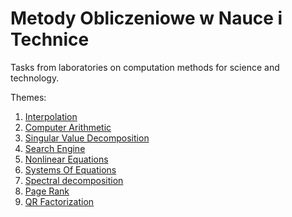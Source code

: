 # Metody Obliczeniowe w Nauce i Technice

Tasks from laboratories on computation methods for science and technology.

Themes:
1. [Interpolation](../master/lab1/report1.ipynb "Lab1")
2. [Computer Arithmetic](../master/lab2/report2.ipynb "Lab2")
3. [Singular Value Decomposition](../master/lab3/report3.ipynb "Lab 3")
4. [Search Engine](../master/lab4/report4.ipynb "Lab 4")
5. [Nonlinear Equations](../master/lab5/report5.ipynb "Lab 5")
6. [Systems Of Equations](../master/lab6/report6.ipynb "Lab 6")
7. [Spectral decomposition](../master/lab7/report7.ipynb "Lab 7")
8. [Page Rank](../master/lab8/report8.ipynb "Lab 8")
9. [QR Factorization](../master/lab9/report9.ipynb "Lab 9")